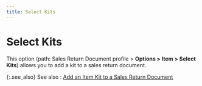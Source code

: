 ```yaml
---
title: Select Kits
---
```


# Select Kits


This option (path: Sales Return Document profile > **Options 
 &gt; Item &gt; Select Kits**) allows you to add a kit to a sales  return document.


{:.see_also}
See also
: [Add  an Item Kit to a Sales Return Document]({{site.sp_baseurl}}/sales-ret-docs/sales-ret-doc/contents/item-info/details/add-kits/add_an_item_kit_to_a_sales_return_document.html)
